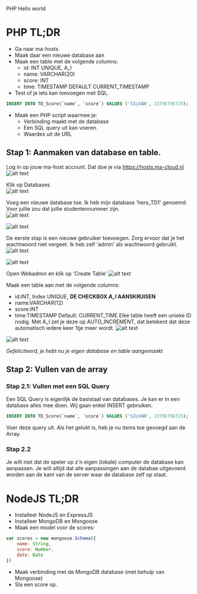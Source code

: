 PHP Hello world

# PHP TL;DR
* Ga naar ma-hosts
* Maak daar een nieuwe database aan
* Maak een table met de volgende columns:
    * id: INT UNIQUE, A_I 
    * name: VARCHAR(20)
    * score: INT
    * time: TIMESTAMP DEFAULT CURRENT_TIMESTAMP
* Test of je iets kan toevoegen met SQL.
```SQL
INSERT INTO TD_Score(`name`, `score`) VALUES ('SILVAN', 23756756723);
```
* Maak een PHP script waarmee je:
    * Verbinding maakt met de database
    * Een SQL query uit kan voeren.
    * Waardes uit de URL

## Stap 1: Aanmaken van database en table.
Log in op jouw ma-host account. Dat doe je via https://hosts.ma-cloud.nl
![alt text](https://raw.githubusercontent.com/MediacollegeAmsterdam/GPR2-2019/Les-5/Les%205%20Databases/images/db1.png)

Klik op Databases    
![alt text](https://github.com/MediacollegeAmsterdam/GPR2-2019/blob/Les-5/Les%205%20Databases/images/%2011.35.37.png?raw=true)

Voeg een nieuwe database toe. Ik heb mijn database 'hers_TD1' genoemd. Voor jullie zou dat jullie studentennummer zijn.    
![alt text](https://github.com/MediacollegeAmsterdam/GPR2-2019/blob/Les-5/Les%205%20Databases/images/%2011.36.21.png?raw=true)

![alt text](https://github.com/MediacollegeAmsterdam/GPR2-2019/blob/Les-5/Les%205%20Databases/images/%2011.36.30.png?raw=true)

De eerste stap is een nieuwe gebruiker toevoegen. Zorg ervoor dat je het wachtwoord niet vergeet. Ik heb zelf 'admin' als wachtwoord gebruikt.    
![alt text](https://github.com/MediacollegeAmsterdam/GPR2-2019/blob/Les-5/Les%205%20Databases/images/%2011.36.52.png?raw=true)

![alt text](https://github.com/MediacollegeAmsterdam/GPR2-2019/blob/Les-5/Les%205%20Databases/images/%2011.40.14.png?raw=true)

Open Webadmin en klik op 'Create Table'
![alt text](https://github.com/MediacollegeAmsterdam/GPR2-2019/blob/Les-5/Les%205%20Databases/images/%2011.40.32.png?raw=true)

Maak een table aan met de volgende columns:
* id:INT, Index UNIQUE, **DE CHECKBOX *A_I* AANSKRUISEN**
* name:VARCHAR(12)
* score:INT
* time:TIMESTAMP Default: CURRENT_TIME
Elke table heeft een unieke ID nodig. Met A_I zet je deze op AUTO_INCREMENT, dat betekent dat deze automatisch iedere keer 1tje meer wordt.
![alt text](https://github.com/MediacollegeAmsterdam/GPR2-2019/blob/Les-5/Les%205%20Databases/images/%2011.59.41.png?raw=true)

![alt text](https://raw.githubusercontent.com/MediacollegeAmsterdam/GPR2-2019/Les-5/Les%205%20Databases/images/%2012.00.00.png?raw=true)

*Gefeliciteerd, je hebt nu je eigen database en table aangemaakt*
 

## Stap 2: Vullen van de array
### Stap 2.1: Vullen met een SQL Query
Een SQL Query is eigenlijk de basistaal van databases. Je kan er in een database alles mee doen. Wij gaan enkel INSERT gebruiken. 
```SQL
INSERT INTO TD_Score(`name`, `score`) VALUES ('SILVAN', 23756756723);
```
Voer deze query uit. Als het gelukt is, heb je nu items toe gevoegd aan de Array.

### Stap 2.2
Je wilt niet dat de speler op z'n eigen (lokale) computer de database kan aanpassen. Je wilt altijd dat alle aanpassingen aan de databae uitgevoerd worden aan de kant van de server waar de database zelf op staat. 

# NodeJS TL;DR
* Installeer NodeJS en ExpressJS
* Installeer MongoDB en Mongoose
* Maak een model voor de scores:
```Javascript
var scores = new mongoose.Schema({
    name: String,
    score: Number,
    date: Date
})
```
* Maak verbinding met de MongoDB database (met behulp van Mongoose)
* Sla een score op.